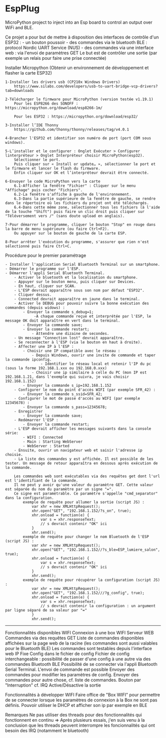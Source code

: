 # EspPlug
MicroPython project to inject into an Esp board to control an output over WiFi and BLE.

Ce projet a pour but de mettre à disposition des interfaces de contrôle d'un ESP32 : 
	- un bouton poussoir
	- des commandes via le bluetooth BLE : protocol Nordic UART Service (NUS)
	- des commandes via une interface web : via l'envoi de paramètres GET
	Le but est de contrôler une sortie (par exemple un relais pour faire une prise connectée)

Installer Micropython (Obtenir un environnement de développement et flasher la carte ESP32)
	
	1-Installer les drivers usb (CP210x Windows Drivers)
		https://www.silabs.com/developers/usb-to-uart-bridge-vcp-drivers?tab=downloads

	2-Télécharger le firmware pour MicroPython (version testée v1.19.1)
		Pour les ESP8266 des SONOFF : https://micropython.org/download/esp8266-1m/
		
		Pour les ESP32 : https://micropython.org/download/esp32/
		
	3-Installer l’IDE Thonny 
		https://github.com/thonny/thonny/releases/tag/v4.0.1
	
	4-Brancher l'ESP32 et identifier son numéro de port (port COM sous windows).
	
	5-L’installer et le configurer : Onglet Exécuter > Configurer linterpréteur > Onglet Interpréteur choisir MicroPython(esp32).
		Sélectionner le port.
		Puis cliquer sur « Install or update… », sélectionner le port et le firmware et lancer le flash du firmware.
		Enfin cliquer sur OK et l’interpréteur devrait être connecté.

	6-Envoyer le code MicroPython vers la carte
		6.1-Afficher la fenêtre "Fichier" : Cliquer sur le menu "Affichage" puis cocher "Fichiers".
		6.2-La fenêtre s'affiche à gauche de l'environnement.
		6.3-Dans la partie supérieure de la fenêtre de gauche, se rendre dans le répertoire où les fichiers du projet ont été téléchargés.
		6.4-Dans cette même zone, sélectionner tous les fichiers (à l'aide de la touche "Shift") puis faire un clic droit puis cliquer sur "Téléversement vers /" (sans doute upload en anglais).
	
	7-Pour démarrer le programme, cliquer le bouton "Stop" en rouge dans la barre de menu supérieure (ou faire Ctrl+F2).
		Ou appuyer sur le bouton de gauche de la carte ESP.
	
	8-Pour arrêter l'exécution du programme, s'assurer que rien n'est sélectionné puis faire Ctrl+C.

Procédure pour le premier paramétrage

	- Installer l'application Serial Bluetooth Terminal sur un smartphone.
	- Démarrer le programme sur l'ESP.
	- Démarrer l'appli Serial Bluetooth Terminal.
		- Activer le bluetooth et la localisation du smartphone.
		- Appuyer sur le bouton menu, puis cliquer sur Devices.
		- En haut, cliquer sur SCAN.
		- L'ESP devrait apparaître sous son nom par défaut "ESP32".
		- Cliquer dessus.
		- Connected devrait apparaître en jaune dans le terminal.
		- Activer le DEBUG pour pouvoir suivre la bonne exécution des commandes (depuis widows) :
			- Envoyer la commande s_debug=1;
				 -A chaque commande reçue et interprétée par l'ESP, le message OK doit apparaître en vert dans le terminal.
			- Envoyer la commande save;
			- Envoyer la commande restart;
				- Attendre une dizaine de secondes.
		- Un message "Connection lost" devrait apparaître.
		- Se reconnecter à l'ESP (via le bouton en haut à droite).
		- Affecter une IP à l'ESP :
			- Choisir une IP compatible avec le réseau :
				- Depuis Windows, ouvrir une invite de commande et taper la commande ipconfig.
					- Identifier le réseau local et retenir l'IP du pc (sous la forme 192.168.1.xxx ou 192.168.0.xxx)
				- Choisir une ip similaire à celle du PC (mon IP est 192.168.1.21, dans l'exemple qui suivra, je vais choisir 192.168.1.152)
			- Envoyer la commande s_ip=192.168.1.152
		- Configurer le nom du point d'accès WIFI (par exemple SFR_42) :
			- Envoyer la commande s_ssid=SFR_42;
		- Configurer le mot de passe d'accès au WIFI (par exemple 12345678) :
			- Envoyer la commande s_pass=12345678;
		- Enregistrer
			- Envoyer la commande save;
		- Redémarrer l'ESP :
			- Envoyer la commande restart;
		- L'ESP devrait afficher les messages suivants dans la console série:
			- WIFI : Connected
			- Main : Starting WebServer
			- WebServer : Started
		- Ensuite, ouvrir un navigateur web et saisir l'adresse ip choisie.
		- La liste des commandes y est affichée. Il est possible de les tester. Un message de retour apparaîtra en dessous après exécution de la commande.
		
		Les commandes web sont exécutables via des requêtes get dont l'url est l'identifiant de la commande. 
		Il ne peut y avoir qu'une valeur du paramètre GET. Cette valeur est séparée du nom du paramètre par un signe "=".
		Ce signe est paramétrable. Ce paramètre s'appelle "cmd_separator" dans la configuration.
			exemple de requête pour allumer la sortie (script JS) : 
				var xhr = new XMLHttpRequest();
                xhr.open("GET", "192.168.1.152/?s_on", true);
                xhr.onload = function(e) {
                    var s = xhr.responseText;
					// s devrait contenir "OK" ici
                }
                xhr.send();
			exemple de requête pour changer le nom Bluetooth de l'ESP (script JS) : 
				var xhr = new XMLHttpRequest();
                xhr.open("GET", "192.168.1.152//?s_ble=ESP_lumiere_salon", true);
                xhr.onload = function(e) {
                    var s = xhr.responseText;
					// s devrait contenir "OK" ici
                }
                xhr.send();
			exemple de requête pour récupérer la configuration (script JS) : 
				var xhr = new XMLHttpRequest();
                xhr.open("GET", "192.168.1.152///?g_config", true);
                xhr.onload = function(e) {
                    var s = xhr.responseText;
					// s devrait contenir la configuration : un argument par ligne séparé de sa valeur par "="
                }
                xhr.send();
-----------		
Fonctionnalités disponibles
	WIFI
		Connexion à une box WIFI
	Serveur WEB
		Commandes via des requêtes GET
		Liste de commandes disponibles affichées sur la page web de la racine (les commandes sont aussi valables pour le Bluetooth BLE)
		Les commandes sont testables depuis l'interface web
	IP Fixe
	Config dans le fichier de config
	Fichier de config interchangeable : possibilité de passer d'une config à une autre via des commandes
	Bluetooth BLE
		Possibilité de se connecter via l'appli Bluetooth Serial Terminal.
		L'envoi de commande est possible
		Envoyer des commandes pour modifier les paramètres de config.
		Envoyer des commandes pour autre chose, cf. liste de commandes.
	Bouton par "Interruption" cf. IRQ
		Active/Désactive la sortie
		
Fonctionnalités à développer
	WIFI
		Faire office de "Box WIFI" pour permettre de se connecter lorsque les paramètres de connexion à la Box ne sont pas définis.
		Pouvoir utiliser le DHCP et afficher son ip par exemple en BLE
	
Remarques
	Ne pas utiliser des threads pour des fonctionnalités qui fonctionnent en continu
		=> Après plusieurs essais, j'en suis venu à la conclusion que les threads peuvent interrompre les foncionnalités qui ont besoin des IRQ (notamment le bluetooth)
